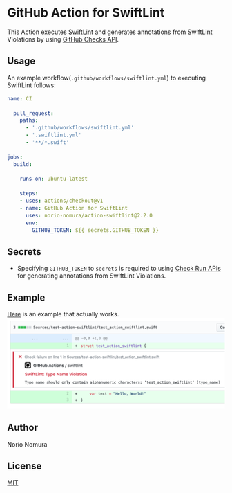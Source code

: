 # GitHub Action for SwiftLint

This Action executes [SwiftLint](https://github.com/realm/SwiftLint) and generates annotations from SwiftLint Violations by using [GitHub Checks API](https://blog.github.com/2018-05-07-introducing-checks-api/).

## Usage

An example workflow(`.github/workflows/swiftlint.yml`) to executing SwiftLint follows:

```yaml
name: CI

  pull_request:
    paths:
      - '.github/workflows/swiftlint.yml'
      - '.swiftlint.yml'
      - '**/*.swift'

jobs:
  build:

    runs-on: ubuntu-latest
    
    steps:
    - uses: actions/checkout@v1
    - name: GitHub Action for SwiftLint
      uses: norio-nomura/action-swiftlint@2.2.0
      env:
        GITHUB_TOKEN: ${{ secrets.GITHUB_TOKEN }}
```

## Secrets

- Specifying `GITHUB_TOKEN` to `secrets` is required to using [Check Run APIs](https://developer.github.com/v3/checks/runs/) for generating annotations from SwiftLint Violations.

## Example
[Here](https://github.com/norio-nomura/test-action-swiftlint/pull/1/files#annotation_9749095) is an example that actually works.
![screenshot](screenshot.png)

## Author

Norio Nomura

## License

[MIT](LICENSE)
